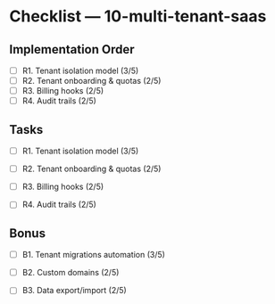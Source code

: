 # Checklist — 10-multi-tenant-saas

## Implementation Order
- [ ] R1. Tenant isolation model (3/5)
- [ ] R2. Tenant onboarding & quotas (2/5)
- [ ] R3. Billing hooks (2/5)
- [ ] R4. Audit trails (2/5)

## Tasks

- [ ] R1. Tenant isolation model (3/5)

- [ ] R2. Tenant onboarding & quotas (2/5)

- [ ] R3. Billing hooks (2/5)

- [ ] R4. Audit trails (2/5)

## Bonus

- [ ] B1. Tenant migrations automation (3/5)

- [ ] B2. Custom domains (2/5)

- [ ] B3. Data export/import (2/5)
